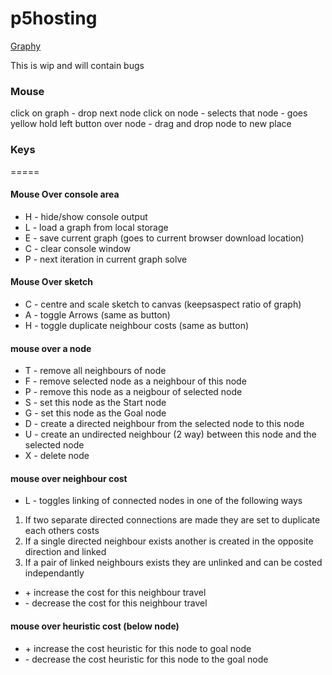 # p5hosting
[Graphy](https://hurraybanana.github.io/p5hosting/graphy/index.html)

This is wip and will contain bugs

### Mouse
click on graph - drop next node
click on node - selects that node - goes yellow
hold left button over node - drag and drop node to new place

### Keys
=====
#### Mouse Over console area
- H - hide/show console output
- L - load a graph from local storage
- E - save current graph (goes to current browser download location)
- C - clear console window
- P - next iteration in current graph solve

#### Mouse Over sketch
- C - centre and scale sketch to canvas (keepsaspect ratio of graph)
- A - toggle Arrows (same as button)
- H - toggle duplicate neighbour costs (same as button)

#### mouse over a node
- T - remove all neighbours of node
- F - remove selected node as a neighbour of this node
- P - remove this node as a neigbour of selected node
- S - set this node as the Start node
- G - set this node as the Goal node
- D - create a directed neighbour from the selected node to this node
- U - create an undirected neighbour (2 way) between this node and the selected node
- X - delete node

#### mouse over neighbour cost
- L - toggles linking of connected nodes in one of the following ways

1. If two separate directed connections are made they are set to duplicate each others costs
1. If a single directed neighbour exists another is created in the opposite direction and linked
1. If a pair of linked neighbours exists they are unlinked and can be costed independantly

- \+ increase the cost for this neighbour travel
- \- decrease the cost for this neighbour travel

#### mouse over heuristic cost (below node)
- \+ increase the cost heuristic for this node to goal node
- \- decrease the cost heuristic for this node to the goal node


